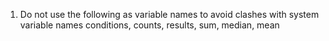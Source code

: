 1. Do not use the following as variable names to avoid clashes with system variable names
	conditions, counts, results, sum, median, mean
